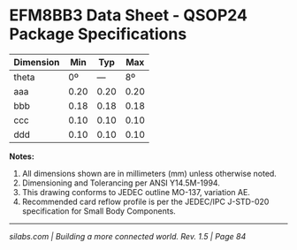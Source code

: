 # EFM8BB3 Data Sheet - QSOP24 Package Specifications

| Dimension | Min  | Typ  | Max |
|-----------|------|------|-----|
| theta     | 0º   | —    | 8º  |
| aaa       | 0.20 | 0.20 | 0.20|
| bbb       | 0.18 | 0.18 | 0.18|
| ccc       | 0.10 | 0.10 | 0.10|
| ddd       | 0.10 | 0.10 | 0.10|

**Notes:**
1. All dimensions shown are in millimeters (mm) unless otherwise noted.
2. Dimensioning and Tolerancing per ANSI Y14.5M-1994.
3. This drawing conforms to JEDEC outline MO-137, variation AE.
4. Recommended card reflow profile is per the JEDEC/IPC J-STD-020 specification for Small Body Components.

---

*silabs.com | Building a more connected world. Rev. 1.5 | Page 84*